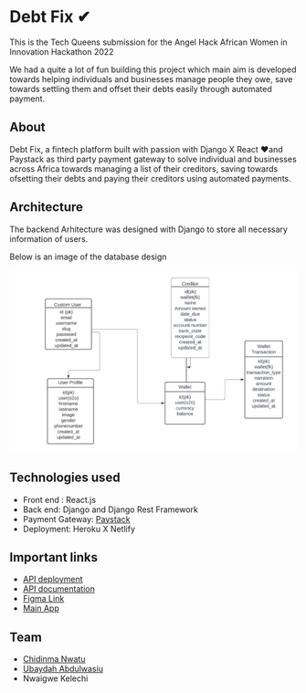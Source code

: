 # Debt Fix ✔

This is the Tech Queens submission for the Angel Hack African Women in Innovation Hackathon 2022

We had a quite a lot of fun building this project which main aim is developed towards helping individuals and businesses manage people they owe, save towards settling them and offset their debts easily through automated payment.

## About
Debt Fix, a fintech platform built with passion with Django X React ❤and Paystack as third party payment gateway to solve individual and businesses across Africa  towards managing a list of their creditors, saving towards ofsetting their debts and paying their creditors using automated payments.

## Architecture
The backend Arhitecture was designed with Django to store all necessary information of users.


Below is an image of the database design

![database design](db.png)


## Technologies used
* Front end : React.js
* Back end: Django and Django Rest Framework 
* Payment Gateway: [Paystack](https://paystack.com/)
* Deployment: Heroku X Netlify 

## Important links

* [API deployment](https://debt-fix.herokuapp.com/)
* [API documentation](https://documenter.getpostman.com/view/17179393/UVz1MXfe)
* [Figma Link](https://www.figma.com/file/hRbLVrMDDH5sE41KmhobOp/DebtFix?node-id=45%3A2)
* [Main App](https://debtfix.netlify.app/)

## Team
* [Chidinma Nwatu](https://github.com/Simplystina)
* [Ubaydah Abdulwasiu](https://github.com/Ubaydah)
* Nwaigwe Kelechi
